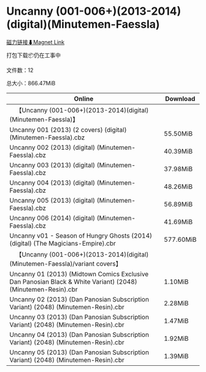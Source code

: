# Uncanny (001-006+)(2013-2014)(digital)(Minutemen-Faessla)

[磁力链接⬇Magnet Link](magnet:?xt=urn:btih:cf5556618cc4089c74843abe684e0448746eb85c&dn=Uncanny%20%28001-006%2B%29%282013-2014%29%28digital%29%28Minutemen-Faessla%29)

打包下载📦仍在工事中

文件数：12

总大小：866.47MiB

Online | Download
--- | ---
&emsp;【Uncanny (001-006+)(2013-2014)(digital)(Minutemen-Faessla)】 | 
Uncanny 001 (2013) (2 covers) (digital) (Minutemen-Faessla).cbz | 55.50MiB
Uncanny 002 (2013) (digital) (Minutemen-Faessla).cbz | 40.39MiB
Uncanny 003 (2013) (digital) (Minutemen-Faessla).cbz | 37.98MiB
Uncanny 004 (2013) (digital) (Minutemen-Faessla).cbz | 48.26MiB
Uncanny 005 (2013) (digital) (Minutemen-Faessla).cbz | 56.89MiB
Uncanny 006 (2014) (digital) (Minutemen-Faessla).cbz | 41.69MiB
Uncanny v01 - Season of Hungry Ghosts (2014) (digital) (The Magicians-Empire).cbr | 577.60MiB
&emsp;【Uncanny (001-006+)(2013-2014)(digital)(Minutemen-Faessla)/variant covers】 | 
Uncanny 01 (2013) (Midtown Comics Exclusive Dan Panosian Black & White Variant) (2048) (Minutemen-Resin).cbr | 1.10MiB
Uncanny 02 (2013) (Dan Panosian Subscription Variant) (2048) (Minutemen-Resin).cbr | 2.28MiB
Uncanny 03 (2013) (Dan Panosian Subscription Variant) (2048) (Minutemen-Resin).cbr | 1.47MiB
Uncanny 04 (2013) (Dan Panosian Subscription Variant) (2048) (Minutemen-Resin).cbr | 1.92MiB
Uncanny 05 (2013) (Dan Panosian Subscription Variant) (2048) (Minutemen-Resin).cbr | 1.39MiB